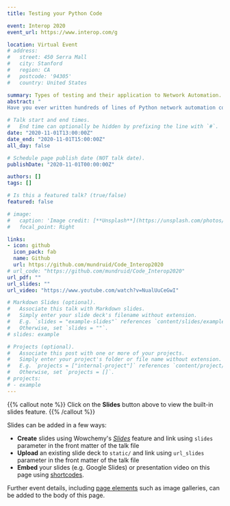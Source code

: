 ```yaml
---
title: Testing your Python Code 

event: Interop 2020
event_url: https://www.interop.com/g

location: Virtual Event
# address:
#   street: 450 Serra Mall
#   city: Stanford
#   region: CA
#   postcode: '94305'
#   country: United States

summary: Types of testing and their application to Network Automation.
abstract: "
Have you ever written hundreds of lines of Python network automation code only to find out that it does not work as expected? Have you had bugs in your programs that could have been found, if only you had tested for them? In this talk, we will present different types of testing such as unit, system, and integration testing, and how you can integrate these in your current network automation programming workflow. We will introduce mock Python objects that simulate network functions, fixtures, and best practices for comprehensive testing of API requests and network devices. The talk will include coding samples and templates, offering you the tools to start testing your Python code immediately."

# Talk start and end times.
#   End time can optionally be hidden by prefixing the line with `#`.
date: "2020-11-01T13:00:00Z"
date_end: "2020-11-01T15:00:00Z"
all_day: false

# Schedule page publish date (NOT talk date).
publishDate: "2020-11-01T00:00:00Z"

authors: []
tags: []

# Is this a featured talk? (true/false)
featured: false

# image:
#   caption: 'Image credit: [**Unsplash**](https://unsplash.com/photos/bzdhc5b3Bxs)'
#   focal_point: Right

links:
- icon: github
  icon_pack: fab
  name: Github
  url: https://github.com/mundruid/Code_Interop2020
# url_code: "https://github.com/mundruid/Code_Interop2020"
url_pdf: ""
url_slides: ""
url_video: "https://www.youtube.com/watch?v=NualUuCeGwI"

# Markdown Slides (optional).
#   Associate this talk with Markdown slides.
#   Simply enter your slide deck's filename without extension.
#   E.g. `slides = "example-slides"` references `content/slides/example-slides.md`.
#   Otherwise, set `slides = ""`.
# slides: example

# Projects (optional).
#   Associate this post with one or more of your projects.
#   Simply enter your project's folder or file name without extension.
#   E.g. `projects = ["internal-project"]` references `content/project/deep-learning/index.md`.
#   Otherwise, set `projects = []`.
# projects:
# - example
---
```


{{% callout note %}}
Click on the **Slides** button above to view the built-in slides feature.
{{% /callout %}}

Slides can be added in a few ways:

- **Create** slides using Wowchemy's [*Slides*](https://wowchemy.com/docs/managing-content/#create-slides) feature and link using `slides` parameter in the front matter of the talk file
- **Upload** an existing slide deck to `static/` and link using `url_slides` parameter in the front matter of the talk file
- **Embed** your slides (e.g. Google Slides) or presentation video on this page using [shortcodes](https://wowchemy.com/docs/writing-markdown-latex/).

Further event details, including [page elements](https://wowchemy.com/docs/writing-markdown-latex/) such as image galleries, can be added to the body of this page.
